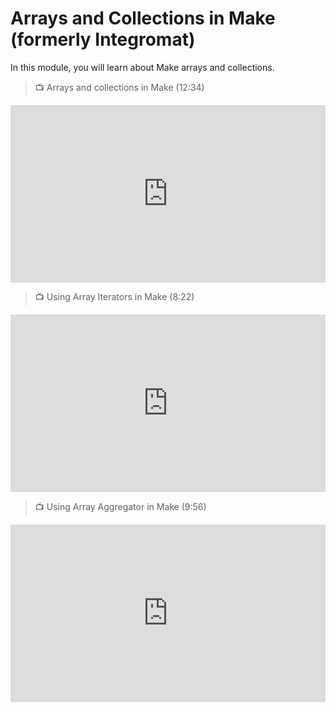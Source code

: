 # Arrays and Collections in Make (formerly Integromat)

<aside>
In this module, you will learn about Make arrays and collections.
</aside>

> 📺 Arrays and collections in Make (12:34)

<div style="position: relative; padding-bottom: 56.25%; height: 0;"><iframe width="560" height="315" src="https://www.youtube.com/embed/xTLJeUpyGrI?list=PLDj60DoyjpMZa6E5gvUMxcv3pdSsMa5WY" title="Arrays &amp; Collections in Integromat Explained [2022 Tutorial]" frameborder="0" allow="accelerometer; autoplay; clipboard-write; encrypted-media; gyroscope; picture-in-picture; web-share" allowfullscreen style="position: absolute; top: 0; left: 0; width: 100%; height: 100%;"></iframe></div>

> 📺 Using Array Iterators in Make (8:22)

<div style="position: relative; padding-bottom: 56.25%; height: 0;"><iframe width="560" height="315" src="https://www.youtube.com/embed/Mf6Z_oYbj0I?list=PLDj60DoyjpMZa6E5gvUMxcv3pdSsMa5WY" title="Using the ITERATOR in Integromat [2022 Tutorial]" frameborder="0" allow="accelerometer; autoplay; clipboard-write; encrypted-media; gyroscope; picture-in-picture; web-share" allowfullscreen style="position: absolute; top: 0; left: 0; width: 100%; height: 100%;"></iframe></div>

> 📺 Using Array Aggregator in Make (9:56)

<div style="position: relative; padding-bottom: 56.25%; height: 0;"><iframe width="560" height="315" src="https://www.youtube.com/embed/5g5MS994bwI?list=PLDj60DoyjpMZa6E5gvUMxcv3pdSsMa5WY" title="How to use AGGREGATORS in Integromat [2022 Tutorial]" frameborder="0" allow="accelerometer; autoplay; clipboard-write; encrypted-media; gyroscope; picture-in-picture; web-share" allowfullscreen style="position: absolute; top: 0; left: 0; width: 100%; height: 100%;"></iframe></div>
